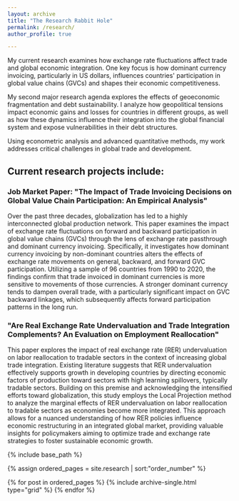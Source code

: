 ```yaml
---
layout: archive
title: "The Research Rabbit Hole"
permalink: /research/
author_profile: true

---
```



My current research examines how exchange rate fluctuations affect trade and global economic integration. One key focus is how dominant currency invoicing, particularly in US dollars, influences countries' participation in global value chains (GVCs) and shapes their economic competitiveness.

My second major research agenda explores the effects of geoeconomic fragmentation and debt sustainability. I analyze how geopolitical tensions impact economic gains and losses for countries in different groups, as well as how these dynamics influence their integration into the global financial system and expose vulnerabilities in their debt structures.

Using econometric analysis and advanced quantitative methods, my work addresses critical challenges in global trade and development.


##  Current research projects include:

### Job Market Paper: "The Impact of Trade Invoicing Decisions on Global Value Chain Participation: An Empirical Analysis"

 Over the past three decades, globalization has led to a highly interconnected global production network. This paper examines the impact of exchange rate fluctuations on forward and backward participation in global value chains (GVCs) through the lens of exchange rate passthrough and dominant currency invoicing. Specifically, it investigates how dominant currency invoicing by non-dominant countries alters the effects of exchange rate movements on general, backward, and forward GVC participation. Utilizing a sample of 96 countries from 1990 to 2020, the findings confirm that trade invoiced in dominant currencies is more sensitive to movements of those currencies. A stronger dominant currency tends to dampen overall trade, with a particularly significant impact on GVC backward linkages, which subsequently affects forward participation patterns in the long run.

### "Are Real Exchange Rate Undervaluation and Trade Integration Complements? An Evaluation on Employment Reallocation"

  This paper explores the impact of real exchange rate (RER) undervaluation on labor reallocation to tradable sectors in the context of increasing global trade integration. Existing literature suggests that RER undervaluation effectively supports growth in developing countries by directing economic factors of production toward sectors with high learning spillovers, typically tradable sectors. Building on this premise and acknowledging the intensified efforts toward globalization, this study employs the Local Projection method to analyze the marginal effects of RER undervaluation on labor reallocation to tradable sectors as economies become more integrated. This approach allows for a nuanced understanding of how RER policies influence economic restructuring in an integrated global market, providing valuable insights for policymakers aiming to optimize trade and exchange rate strategies to foster sustainable economic growth.

<nbsp>

{% include base_path %}

{% assign ordered_pages = site.research | sort:"order_number" %}

{% for post in ordered_pages %}
  {% include archive-single.html type="grid" %}
{% endfor %}
